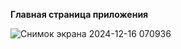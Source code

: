 **Главная страница приложения**

![Снимок экрана 2024-12-16 070936](https://github.com/user-attachments/assets/4e64be85-5e86-432e-82cd-abf93061ea38)
